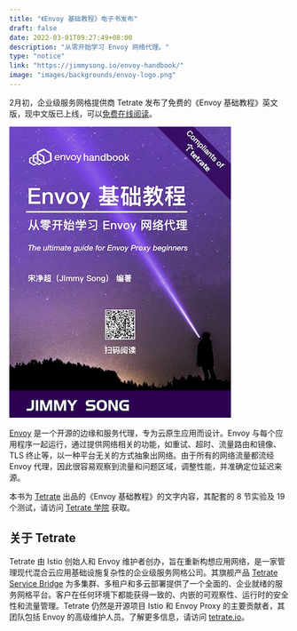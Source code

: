 ```yaml
---
title: "《Envoy 基础教程》电子书发布"
draft: false
date: 2022-03-01T09:27:49+08:00
description: "从零开始学习 Envoy 网络代理。"
type: "notice"
link: "https://jimmysong.io/envoy-handbook/"
image: "images/backgrounds/envoy-logo.png"
---
```


2月初，企业级服务网格提供商 Tetrate 发布了免费的《Envoy 基础教程》英文版，现中文版已上线，可以[免费在线阅读](https://jimmysong.io/envoy-handbook/)。

![《Envoy 基础教程》封面](envoy-handbook-cover.jpg)

[Envoy](https://envoyproxy.io) 是一个开源的边缘和服务代理，专为云原生应用而设计。Envoy 与每个应用程序一起运行，通过提供网络相关的功能，如重试、超时、流量路由和镜像、TLS 终止等，以一种平台无关的方式抽象出网络。由于所有的网络流量都流经 Envoy 代理，因此很容易观察到流量和问题区域，调整性能，并准确定位延迟来源。

本书为 [Tetrate](https://tetrate.io) 出品的《Envoy 基础教程》的文字内容，其配套的 8 节实验及 19 个测试，请访问 [Tetrate 学院](https://academy.tetrate.io/courses/envoy-fundamentals-zh) 获取。

## 关于 Tetrate

Tetrate 由 Istio 创始人和 Envoy 维护者创办，旨在重新构想应用网络，是一家管理现代混合云应用基础设施复杂性的企业级服务网格公司。其旗舰产品 [Tetrate Service Bridge](https://tetrate.io/tetrate-service-bridge) 为多集群、多租户和多云部署提供了一个全面的、企业就绪的服务网格平台。客户在任何环境下都能获得一致的、内嵌的可观察性、运行时的安全性和流量管理。Tetrate 仍然是开源项目 Istio 和 Envoy Proxy 的主要贡献者，其团队包括 Envoy 的高级维护人员。了解更多信息，请访问 [tetrate.io](https://tetrate.io/)。